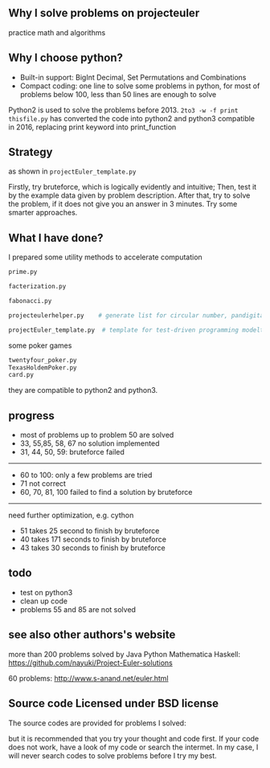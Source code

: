 
## Why I solve problems on projecteuler

practice math and algorithms

## Why I choose python?

+ Built-in support:  BigInt Decimal, Set Permutations and Combinations 
+ Compact coding:    one line to solve some problems in python, for most of problems below 100, less than 50 lines are enough to solve

Python2 is used to solve the problems before 2013. `2to3 -w -f print thisfile.py` has converted the code into python2 and python3 compatible in 2016, replacing print keyword into print_function

## Strategy 

as shown in `projectEuler_template.py`

Firstly, try bruteforce, which is logically evidently and intuitive;  Then, test it by the example data given by problem description. After that, try to solve the problem, if it does not give you an answer in 3 minutes. Try some smarter approaches.

## What I have done?

I prepared some utility methods to accelerate computation

```python
prime.py

facterization.py

fabonacci.py

projecteulerhelper.py    # generate list for circular number, pandigital, etc

projectEuler_template.py  # template for test-driven programming modeltimeit.py
```

some poker games

```python
twentyfour_poker.py
TexasHoldemPoker.py
card.py
```

they are compatible to python2 and python3.


## progress

- most of problems up to problem 50 are solved
- 33, 55,85, 58, 67 no  solution implemented
- 31, 44, 50, 59: bruteforce failed

---------------------------------------------
- 60 to 100: only a few problems are tried
- 71 not correct
- 60, 70, 81, 100 failed to find a solution by bruteforce

---------------------------------------------
need further optimization, e.g.  cython
- 51 takes 25 second to finish by bruteforce
- 40 takes 171 seconds to finish by bruteforce
- 43 takes 30 seconds to finish by bruteforce

## todo

- test on python3
- clean up code
- problems 55 and 85 are not solved 

## see also other authors's website

more than 200 problems solved by Java 	Python 	Mathematica 	Haskell: <https://github.com/nayuki/Project-Euler-solutions>

60 problems: <http://www.s-anand.net/euler.html>
   
## Source code Licensed under BSD license

The source codes are provided for problems I solved:

but it is recommended that you try your thought and code first.
If your code does not work, have a look of my code or search the intermet.  In my case, I will never search codes to solve problems before I try my best.